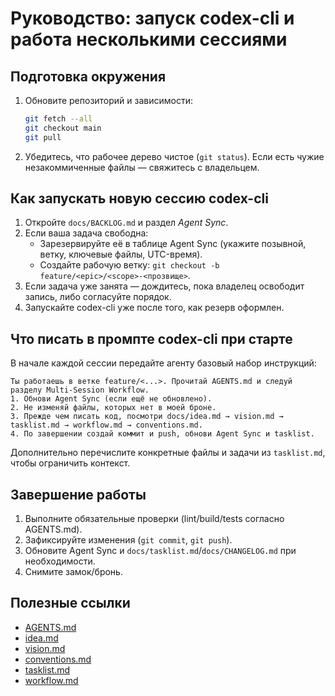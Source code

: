 # Руководство: запуск codex-cli и работа несколькими сессиями

## Подготовка окружения
1. Обновите репозиторий и зависимости:
   ```bash
   git fetch --all
   git checkout main
   git pull
   ```
2. Убедитесь, что рабочее дерево чистое (`git status`). Если есть чужие незакоммиченные файлы — свяжитесь с владельцем.

## Как запускать новую сессию codex-cli
1. Откройте `docs/BACKLOG.md` и раздел *Agent Sync*.
2. Если ваша задача свободна:
   - Зарезервируйте её в таблице Agent Sync (укажите позывной, ветку, ключевые файлы, UTC-время).
   - Создайте рабочую ветку: `git checkout -b feature/<epic>/<scope>-<прозвище>`.
3. Если задача уже занята — дождитесь, пока владелец освободит запись, либо согласуйте порядок.
4. Запускайте codex-cli уже после того, как резерв оформлен.

## Что писать в промпте codex-cli при старте
В начале каждой сессии передайте агенту базовый набор инструкций:
```
Ты работаешь в ветке feature/<...>. Прочитай AGENTS.md и следуй разделу Multi-Session Workflow. 
1. Обнови Agent Sync (если ещё не обновлено).
2. Не изменяй файлы, которых нет в моей броне.
3. Прежде чем писать код, посмотри docs/idea.md → vision.md → tasklist.md → workflow.md → conventions.md.
4. По завершении создай коммит и push, обнови Agent Sync и tasklist.
```
Дополнительно перечислите конкретные файлы и задачи из `tasklist.md`, чтобы ограничить контекст.

## Завершение работы
1. Выполните обязательные проверки (lint/build/tests согласно AGENTS.md).
2. Зафиксируйте изменения (`git commit`, `git push`).
3. Обновите Agent Sync и `docs/tasklist.md`/`docs/CHANGELOG.md` при необходимости.
4. Снимите замок/бронь.

## Полезные ссылки
- [AGENTS.md](../AGENTS.md)
- [idea.md](../idea.md)
- [vision.md](../vision.md)
- [conventions.md](../conventions.md)
- [tasklist.md](../tasklist.md)
- [workflow.md](../workflow.md)
